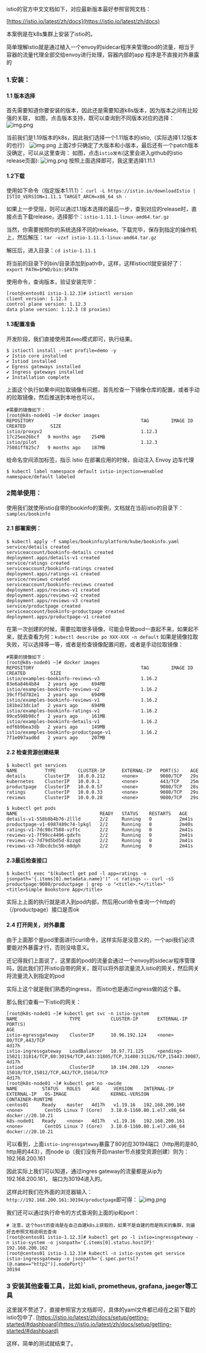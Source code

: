 istio的官方中文文档如下，对应最新版本最好参照官网文档：

[https://istio.io/latest/zh/docs](https://istio.io/latest/zh/docs)


本案例是在k8s集群上安装了istio的。

简单理解istio就是通过植入一个envoy的sidecar程序来管理pod的流量，相当于容器的流量代理全部交给envoy进行处理，容器内部的app 程序是不直接对外暴露的

### 1.安装：
#### 1.1 版本选择
首先需要知道你要安装的版本，因此还是需要知道k8s版本，因为版本之间有比较强的关联，
如图，点击版本支持，既可以查询到不同版本对应的选择：
<img alt="img.png" src="pic/img.png"/>

当前我们是1.19版本的k8s，因此我们选择一个1.11版本的istio,（实际选择1.12版本的也行）
<img alt="img.png" src="pic/img2.png"/>
上面2步只确定了大版本和小版本，最后还有一个patch版本没确定，可以从这里查询：
如图，点击`istio发布`(这里会进入github的istio release页面):
<img alt="img.png" src="pic/img3.png"/>
按照上面选择即可，我这里选择1.11.1

#### 1.2下载
使用如下命令（指定版本1.11.1）：
`curl -L https://istio.io/downloadIstio | ISTIO_VERSION=1.11.1 TARGET_ARCH=x86_64 sh -
`

如果上一步受阻，则可以通过1.1版本选择的最后一步，查到对应的release时，直接点击下载release，选择那个：`istio-1.11.1-linux-amd64.tar.gz`

当然，你需要按照你的系统选择不同的release。下载完毕，保存到指定的操作机上，然后解压：`tar -vzxf istio-1.11.1-linux-amd64.tar.gz`

解压后，进入目录：`cd istio-1.11.1`

将当前的目录下的bin/目录添加到path中，这样，这样istioctl就安装好了：`export PATH=$PWD/bin:$PATH`

使用命令，查询版本，验证安装完毕： 
```
[root@centos01 istio-1.12.3]# istioctl version
client version: 1.12.3
control plane version: 1.12.3
data plane version: 1.12.3 (8 proxies)
```


#### 1.3配置准备
开发阶段，我们直接使用其`demo`模式即可，执行结果。
```shell
$ istioctl install --set profile=demo -y
✔ Istio core installed
✔ Istiod installed
✔ Egress gateways installed
✔ Ingress gateways installed
✔ Installation complete
```
上面这个执行如果中间拉取镜像有问题，首先检查一下镜像仓库的配置，或者手动的拉取镜像，然后推送到本地也可以，
```
#需要的镜像如下：
[root@k8s-node01 ~]# docker images
REPOSITORY                                       TAG        IMAGE ID       CREATED         SIZE
istio/proxyv2                                    1.12.3     17c25ee26bcf   9 months ago    254MB
istio/pilot                                      1.12.3     75081ff825c7   9 months ago    187MB
```

给命名空间添加标签，指示 Istio 在部署应用的时候，自动注入 Envoy 边车代理
```
$ kubectl label namespace default istio-injection=enabled
namespace/default labeled
```

### 2简单使用：
使用我们就使用istio自带的bookinfo的案例，文档就在当前istio的目录下：`samples/bookinfo`

#### 2.1 部署案例：
```
$ kubectl apply -f samples/bookinfo/platform/kube/bookinfo.yaml
service/details created
serviceaccount/bookinfo-details created
deployment.apps/details-v1 created
service/ratings created
serviceaccount/bookinfo-ratings created
deployment.apps/ratings-v1 created
service/reviews created
serviceaccount/bookinfo-reviews created
deployment.apps/reviews-v1 created
deployment.apps/reviews-v2 created
deployment.apps/reviews-v3 created
service/productpage created
serviceaccount/bookinfo-productpage created
deployment.apps/productpage-v1 created
```
在第一次创建的时候，需要拉取很多镜像，可能会导致pod一直起不来，如果起不来，就去查看为何：`kubectl describe po XXX-XXX -n default`
如果是镜像拉取失败，可以选择等一等，或者是检查镜像配置问题，或者是手动拉取镜像：
```
#需要的镜像如下：
[root@k8s-node01 ~]# docker images
REPOSITORY                                       TAG        IMAGE ID       CREATED         SIZE
istio/examples-bookinfo-reviews-v3               1.16.2     83e6a8464b84   2 years ago     694MB
istio/examples-bookinfo-reviews-v2               1.16.2     39cff5d782e1   2 years ago     694MB
istio/examples-bookinfo-reviews-v1               1.16.2     181be23dc1af   2 years ago     694MB
istio/examples-bookinfo-ratings-v1               1.16.2     99ce598b98cf   2 years ago     161MB
istio/examples-bookinfo-details-v1               1.16.2     edf6b9bea3db   2 years ago     149MB
istio/examples-bookinfo-productpage-v1           1.16.2     7f1e097aad6d   2 years ago     207MB
```

#### 2.2 检查资源创建结果
```
$ kubectl get services
NAME          TYPE        CLUSTER-IP      EXTERNAL-IP   PORT(S)    AGE
details       ClusterIP   10.0.0.212      <none>        9080/TCP   29s
kubernetes    ClusterIP   10.0.0.1        <none>        443/TCP    25m
productpage   ClusterIP   10.0.0.57       <none>        9080/TCP   28s
ratings       ClusterIP   10.0.0.33       <none>        9080/TCP   29s
reviews       ClusterIP   10.0.0.28       <none>        9080/TCP   29s

$ kubectl get pods
NAME                              READY   STATUS    RESTARTS   AGE
details-v1-558b8b4b76-2llld       2/2     Running   0          2m41s
productpage-v1-6987489c74-lpkgl   2/2     Running   0          2m40s
ratings-v1-7dc98c7588-vzftc       2/2     Running   0          2m41s
reviews-v1-7f99cc4496-gdxfn       2/2     Running   0          2m41s
reviews-v2-7d79d5bd5d-8zzqd       2/2     Running   0          2m41s
reviews-v3-7dbcdcbc56-m8dph       2/2     Running   0          2m41s
```

#### 2.3最后检查接口
```shell
$ kubectl exec "$(kubectl get pod -l app=ratings -o jsonpath='{.items[0].metadata.name}')" -c ratings -- curl -sS productpage:9080/productpage | grep -o "<title>.*</title>"
<title>Simple Bookstore App</title>
```
实际上上面的执行就是进入到pod内部，然后用curl命令查询一个http的（/productpage）接口是否ok

#### 2.4 打开网关，对外暴露
由于上面那个是pod里面进行curl命令，这样实际是没意义的，一个api我们必须要能对外暴露才行，否则没啥意义。

还记得我们上面说了，这里面的pod的流量会通过一个envoy的sidecar程序管理吗，因此我们打开istio自带的网关，既可以将外部流量流入istio的网关，然后网关将流量流入到指定的pod

实际上这个就是我们熟悉的ingress， 而istio也是通过ingress做的这个事。

那么我们查看一下istio的网关：
```
[root@k8s-node01 ~]# kubectl get svc -n istio-system
NAME                   TYPE           CLUSTER-IP       EXTERNAL-IP   PORT(S)                                                                      AGE
istio-egressgateway    ClusterIP      10.96.192.124    <none>        80/TCP,443/TCP                                                               4d17h
istio-ingressgateway   LoadBalancer   10.97.71.125     <pending>     15021:31814/TCP,80:30194/TCP,443:31805/TCP,31400:31126/TCP,15443:30087/TCP   4d17h
istiod                 ClusterIP      10.104.208.129   <none>        15010/TCP,15012/TCP,443/TCP,15014/TCP                                        4d17h
[root@k8s-node01 ~]# kubectl get no -owide
NAME         STATUS   ROLES    AGE     VERSION    INTERNAL-IP       EXTERNAL-IP   OS-IMAGE                KERNEL-VERSION                CONTAINER-RUNTIME
centos01     Ready    master   4d17h   v1.19.16   192.168.200.160   <none>        CentOS Linux 7 (Core)   3.10.0-1160.80.1.el7.x86_64   docker://20.10.21
k8s-node01   Ready    <none>   4d17h   v1.19.16   192.168.200.161   <none>        CentOS Linux 7 (Core)   3.10.0-1160.80.1.el7.x86_64   docker://20.10.21

```
可以看到，上面`istio-ingressgateway`暴露了80对应30194端口（http用的是80, http用的443），而node ip（我们没有开启master节点接受资源创建）则为：192.168.200.161

因此实际上我们可以知道，通过ingres gateway的流量都是从ip为192.168.200.161， 端口为30194进入的。

这样此时我们在外面的浏览器输入：`http://192.168.200.161:30194/productpage`即可得：
<img alt="img.png" src="pic/img4.png"/>

我们还可以通过执行命令的方式查询到上面的ip和port：
```
# 注意，这个host的查询是在自己自建k8s上获取的，如果不是自建的而是购买的集群，则最好去参照文档说明去查询
[root@centos01 istio-1.12.3]# kubectl get po -l istio=ingressgateway -n istio-system -o jsonpath='{.items[0].status.hostIP}'
192.168.200.162
[root@centos01 istio-1.12.3]# kubectl -n istio-system get service istio-ingressgateway -o jsonpath='{.spec.ports[?(@.name=="http2")].nodePort}'
30194
```

### 3 安装其他查看工具，比如 kiali, prometheus, grafana, jaeger等工具
这里就不赘述了，直接参照官方文档即可，具体的yaml文件都已经在之前下载的istio包中了.
[https://istio.io/latest/zh/docs/setup/getting-started/#dashboard](https://istio.io/latest/zh/docs/setup/getting-started/#dashboard)

这样，简单的测试就结束了。

